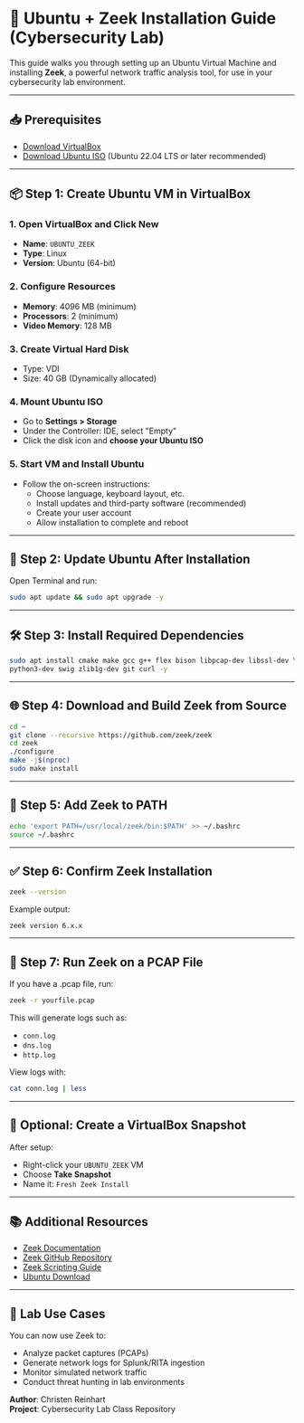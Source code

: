 # 🧠 Ubuntu + Zeek Installation Guide (Cybersecurity Lab)

This guide walks you through setting up an Ubuntu Virtual Machine and installing **Zeek**, a powerful network traffic analysis tool, for use in your cybersecurity lab environment.

---

## 📥 Prerequisites

- [Download VirtualBox](https://www.virtualbox.org/wiki/Downloads)
- [Download Ubuntu ISO](https://ubuntu.com/download/desktop) (Ubuntu 22.04 LTS or later recommended)

---

## 📦 Step 1: Create Ubuntu VM in VirtualBox

### 1. Open VirtualBox and Click **New**
- **Name**: `UBUNTU_ZEEK`
- **Type**: Linux
- **Version**: Ubuntu (64-bit)

### 2. Configure Resources
- **Memory**: 4096 MB (minimum)
- **Processors**: 2 (minimum)
- **Video Memory**: 128 MB

### 3. Create Virtual Hard Disk
- Type: VDI
- Size: 40 GB (Dynamically allocated)

### 4. Mount Ubuntu ISO
- Go to **Settings > Storage**
- Under the Controller: IDE, select "Empty"
- Click the disk icon and **choose your Ubuntu ISO**

### 5. Start VM and Install Ubuntu
- Follow the on-screen instructions:
  - Choose language, keyboard layout, etc.
  - Install updates and third-party software (recommended)
  - Create your user account
  - Allow installation to complete and reboot

---

## 🔄 Step 2: Update Ubuntu After Installation

Open Terminal and run:

```bash
sudo apt update && sudo apt upgrade -y
```

---

## 🛠️ Step 3: Install Required Dependencies

```bash
sudo apt install cmake make gcc g++ flex bison libpcap-dev libssl-dev \
python3-dev swig zlib1g-dev git curl -y
```

---

## 🌐 Step 4: Download and Build Zeek from Source

```bash
cd ~
git clone --recursive https://github.com/zeek/zeek
cd zeek
./configure
make -j$(nproc)
sudo make install
```

---

## 🧩 Step 5: Add Zeek to PATH

```bash
echo 'export PATH=/usr/local/zeek/bin:$PATH' >> ~/.bashrc
source ~/.bashrc
```

---

## ✅ Step 6: Confirm Zeek Installation

```bash
zeek --version
```

Example output:

```
zeek version 6.x.x
```

---

## 📁 Step 7: Run Zeek on a PCAP File

If you have a .pcap file, run:

```bash
zeek -r yourfile.pcap
```

This will generate logs such as:

- `conn.log`
- `dns.log`
- `http.log`

View logs with:

```bash
cat conn.log | less
```

---

## 💾 Optional: Create a VirtualBox Snapshot

After setup:

- Right-click your `UBUNTU_ZEEK` VM
- Choose **Take Snapshot**
- Name it: `Fresh Zeek Install`

---

## 📚 Additional Resources

- [Zeek Documentation](https://docs.zeek.org/)
- [Zeek GitHub Repository](https://github.com/zeek/zeek)
- [Zeek Scripting Guide](https://docs.zeek.org/en/current/scripts/index.html)
- [Ubuntu Download](https://ubuntu.com/download)

---

## 🧪 Lab Use Cases

You can now use Zeek to:

- Analyze packet captures (PCAPs)
- Generate network logs for Splunk/RITA ingestion
- Monitor simulated network traffic
- Conduct threat hunting in lab environments

**Author**: Christen Reinhart  
**Project**: Cybersecurity Lab Class Repository
